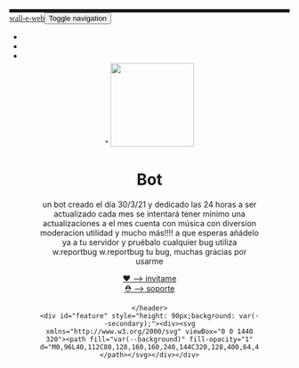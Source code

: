 <!DOCTYPE html>
<html>

<head>
    <meta charset="utf-8">
    <meta name="viewport" content="width=device-width, initial-scale=1.0, shrink-to-fit=no">
    <title>wall-e</title>
    <meta name="description" content="asd">
    <meta name="theme-color" content="#f54254">
    <link rel="icon" type="image/png" sizes="300x250" href="assets/img/superthumb.png">
    <link rel="stylesheet" href="assets/bootstrap/css/bootstrap.min.css">
    <link rel="stylesheet" href="https://fonts.googleapis.com/css?family=Alfa+Slab+One">
    <link rel="stylesheet" href="assets/fonts/font-awesome.min.css">
    <link rel="stylesheet" href="assets/fonts/ionicons.min.css">
    <link rel="stylesheet" href="https://cdnjs.cloudflare.com/ajax/libs/animate.css/3.5.2/animate.min.css">
    <link rel="stylesheet" href="assets/css/styles.css">
</head>

<body style="background-color: var(--background);">
    <div id="top" style="height: 12px;">
        <nav class="navbar navbar-light navbar-expand fixed-top" style="color: var(--main-color);border-top-width: 6px;border-top-style: solid;background: var(--background);">
            <div class="container-fluid"><a class="navbar-brand" href="#" style="color: var(--main-color);font-family: 'Alfa Slab One', cursive;">wall-e-web</a><button data-toggle="collapse" class="navbar-toggler" data-target="#navcol-1"><span class="sr-only">Toggle navigation</span><span class="navbar-toggler-icon"></span></button>
                <div
                    class="collapse navbar-collapse" id="navcol-1">
                    <ul class="nav navbar-nav">
                        <li class="nav-item"><a class="nav-link active smoothScroll" href="#feature" style="color: var(--text-color);"></a></li>
                        <li class="nav-item"><a class="nav-link smoothScroll" href="#commands" style="color: var(--text-color);"></a></li>
                        <li class="nav-item"><a class="nav-link" href="#" style="color: var(--text-color);"></a></li>
                    </ul>
            </div>
    </div>
    </nav>
    </div>
    <header class="d-xl-flex flex-column justify-content-xl-center align-items-xl-center" style="height: 418px;text-align: center;margin: 55px;">" <width="150" height="150" style="margin-top: 30px;"><img class="rounded" src="https://cdn.discordapp.com/attachments/752948814771650681/826412763042545674/0_v6uFXsGuDRgUFQEB.jpg" width="150" height="150" style="margin-top: 30px;">
        <h1 class="d-xl-flex justify-content-xl-start" style="color: var(--text-color);">Bot</h1>
        <p style="color: var(--secondary-text-color);">un bot creado el día 30/3/21 y dedicado las 24 horas a ser actualizado cada mes se intentará tener mínimo una actualizaciones a el mes cuenta con música con diversion moderacion utilidad y mucho más!!!! a que esperas añádelo ya a tu servidor y pruébalo cualquier bug utiliza w.reportbug w.reportbug tu bug, muchas gracias por usarme</p>
        <div class="tada animated"><div role="group" class="btn-group">    <a href="https://discord.com/oauth2/authorize?client_id=811331421221945414&scope=bot+applications.commands&permissions=0" class="btn btn-primary shadow-none" type="button" style="margin: 5px;background-color: var(--main-color);border-color: var(--main-color);border-radius: 10px;">❤ --> invitame</a>
	        <div class="tada animated"><div role="group" class="btn-group">    <a href="https://discord.gg/Atp8cZSg" class="btn btn-primary shadow-none" type="button" style="margin: 5px;background-color: var(--main-color);border-color: var(--main-color);border-radius: 10px;">⛑ --> soporte</a>

    </header>
    <div id="feature" style="height: 90px;background: var(--secondary);"><div><svg xmlns="http://www.w3.org/2000/svg" viewBox="0 0 1440 320"><path fill="var(--background)" fill-opacity="1" d="M0,96L40,112C80,128,160,160,240,144C320,128,400,64,480,48C560,32,640,64,720,69.3C800,75,880,53,960,58.7C1040,64,1120,96,1200,96C1280,96,1360,64,1400,48L1440,32L1440,0L1400,0C1360,0,1280,0,1200,0C1120,0,1040,0,960,0C880,0,800,0,720,0C640,0,560,0,480,0C400,0,320,0,240,0C160,0,80,0,40,0L0,0Z"></path></svg></div></div>

</body>

</html>




<!---
K3VITOX/K3VITOX is a ✨ special ✨ repository because its `README.md` (this file) appears on your GitHub profile.
You can click the Preview link to take a look at your changes.
--->
